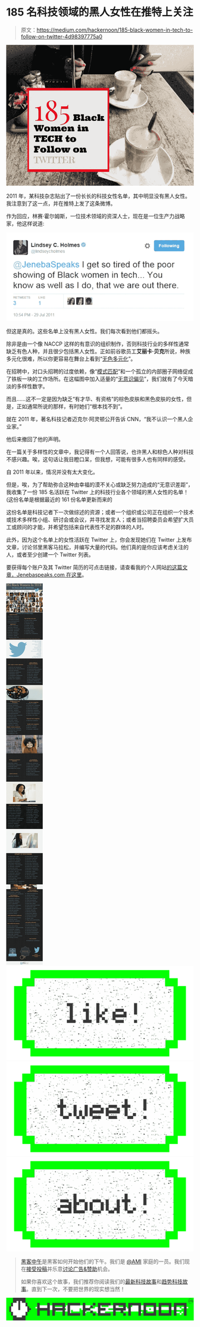 # 185 名科技领域的黑人女性在推特上关注

> 原文：<https://medium.com/hackernoon/185-black-women-in-tech-to-follow-on-twitter-4d98397775a0>

![](img/5d121a0d078f5e856596ee2f27cd8696.png)

2011 年，某科技杂志贴出了一份长长的科技女性名单，其中明显没有黑人女性。我注意到了这一点，并在推特上发了这条微博。

作为回应，林赛·霍尔姆斯，一位技术领域的资深人士，现在是一位生产力战略家，他这样说道:

![](img/f9e6c581bab156ca7774f07505a0fab8.png)

但这是真的。这些名单上没有黑人女性。我们每次看到他们都摇头。

除非是由一个像 NACCP 这样的有意识的组织制作，否则科技行业的多样性通常缺乏有色人种，并且很少包括黑人女性。正如前谷歌员工**艾丽卡·贝克**所说，种族多元化很难，所以你更容易在舞台上看到“[无色多元化](/this-is-hard/ffffff-diversity-1bd2b3421e8a#.u6t7yfyjq)”。

在招聘中，对口头招聘的过度依赖，像“[模式匹配](http://observer.com/2013/02/race-tech-media-silicon-valley-pattern-matching-jamelle-bouie-jason-calacanis/)”和一个孤立的内部圈子网络促成了铁板一块的工作场所。在这幅图中加入适量的“[无意识偏见](http://www.fastcompany.com/3036627/strong-female-lead/youre-more-biased-than-you-think)”，我们就有了今天暗淡的多样性数字。

而且……这不一定是因为缺乏“有才华、有资格”的棕色皮肤和黑色皮肤的女性，但是，正如通常所说的那样，有时她们“根本找不到”。

就在 2011 年，著名科技记者迈克尔·阿灵顿公开告诉 CNN，“我不认识一个黑人企业家。”

他后来撤回了他的声明。

在一篇关于多样性的文章中，我记得有一个人回答说，也许黑人和棕色人种对科技不感兴趣。唉，这句话让我目瞪口呆，但我想，可能有很多人也有同样的感受。

自 2011 年以来，情况并没有太大变化。

但是，唉，为了帮助弥合这种由幸福的漠不关心或缺乏努力造成的“无意识差距”，我收集了一份 185 名活跃在 Twitter 上的科技行业各个领域的黑人女性的名单！(这份名单是根据最近的 161 份名单更新而来的

这份名单是科技记者下一次做综述的资源；或者一个组织或公司正在组织一个技术或技术多样性小组、研讨会或会议，并寻找发言人；或者当招聘委员会希望扩大员工或顾问的才能，并希望包括来自代表性不足的群体的人时。

此外，因为这个名单上的女性活跃在 Twitter 上，你会发现她们在 Twitter 上发布文章，讨论邻里黑客马拉松，并编写大量的代码。他们真的是你应该考虑关注的人，或者至少创建一个 Twitter 列表。

要获得每个账户及其 Twitter 简历的可点击链接，请查看我的个人网站[的这篇文章，Jenebaspeaks.com 在这里](http://jenebaspeaks.com/2016/01/updated-185-black-women-in-tech-to-follow-on-twitter/)。

![](img/104e26962fb9772fdf10a52cbe4a1389.png)[![](img/50ef4044ecd4e250b5d50f368b775d38.png)](http://bit.ly/HackernoonFB)[![](img/979d9a46439d5aebbdcdca574e21dc81.png)](https://goo.gl/k7XYbx)[![](img/2930ba6bd2c12218fdbbf7e02c8746ff.png)](https://goo.gl/4ofytp)

> [黑客中午](http://bit.ly/Hackernoon)是黑客如何开始他们的下午。我们是 [@AMI](http://bit.ly/atAMIatAMI) 家庭的一员。我们现在[接受投稿](http://bit.ly/hackernoonsubmission)并乐意[讨论广告&赞助](mailto:partners@amipublications.com)机会。
> 
> 如果你喜欢这个故事，我们推荐你阅读我们的[最新科技故事](http://bit.ly/hackernoonlatestt)和[趋势科技故事](https://hackernoon.com/trending)。直到下一次，不要把世界的现实想当然！

[![](img/be0ca55ba73a573dce11effb2ee80d56.png)](https://goo.gl/Ahtev1)